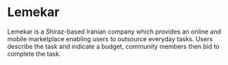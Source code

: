# Lemekar

Lemekar is a Shiraz-based Iranian company which provides an online and mobile marketplace enabling users to outsource everyday tasks. Users describe the task and indicate a budget, community members then bid to complete the task.
